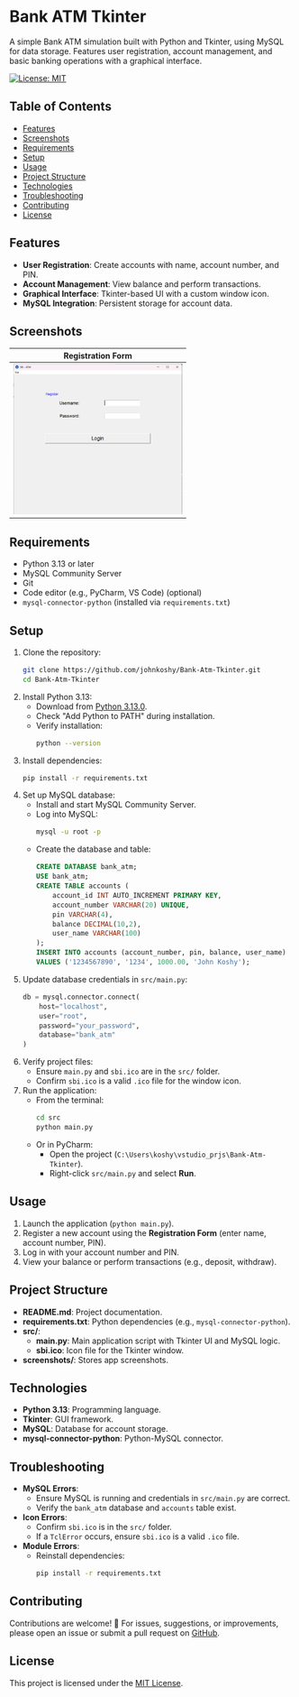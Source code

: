 # Bank ATM Tkinter

A simple Bank ATM simulation built with Python and Tkinter, using MySQL for data storage. Features user registration, account management, and basic banking operations with a graphical interface.

[![License: MIT](https://img.shields.io/badge/License-MIT-blue.svg)](https://opensource.org/licenses/MIT)

## Table of Contents
- [Features](#features)
- [Screenshots](#screenshots)
- [Requirements](#requirements)
- [Setup](#setup)
- [Usage](#usage)
- [Project Structure](#project_structure)
- [Technologies](#technologies)
- [Troubleshooting](#troubleshooting)
- [Contributing](#contributing)
- [License](#license)

## Features
- **User Registration**: Create accounts with name, account number, and PIN.
- **Account Management**: View balance and perform transactions.
- **Graphical Interface**: Tkinter-based UI with a custom window icon.
- **MySQL Integration**: Persistent storage for account data.

## Screenshots
| Registration Form |
|-------------------|
| <img src="screenshots/atm_register.png" alt="ATM Register Form" width="300"/> |

## Requirements
- Python 3.13 or later
- MySQL Community Server
- Git
- Code editor (e.g., PyCharm, VS Code) (optional)
- `mysql-connector-python` (installed via `requirements.txt`)

## Setup
1. Clone the repository:
   ```bash
   git clone https://github.com/johnkoshy/Bank-Atm-Tkinter.git
   cd Bank-Atm-Tkinter
   ```
2. Install Python 3.13:
   - Download from [Python 3.13.0](https://www.python.org/downloads/release/python-3130/).
   - Check "Add Python to PATH" during installation.
   - Verify installation:
     ```bash
     python --version
     ```
3. Install dependencies:
   ```bash
   pip install -r requirements.txt
   ```
4. Set up MySQL database:
   - Install and start MySQL Community Server.
   - Log into MySQL:
     ```bash
     mysql -u root -p
     ```
   - Create the database and table:
     ```sql
     CREATE DATABASE bank_atm;
     USE bank_atm;
     CREATE TABLE accounts (
         account_id INT AUTO_INCREMENT PRIMARY KEY,
         account_number VARCHAR(20) UNIQUE,
         pin VARCHAR(4),
         balance DECIMAL(10,2),
         user_name VARCHAR(100)
     );
     INSERT INTO accounts (account_number, pin, balance, user_name)
     VALUES ('1234567890', '1234', 1000.00, 'John Koshy');
     ```
5. Update database credentials in `src/main.py`:
   ```python
   db = mysql.connector.connect(
       host="localhost",
       user="root",
       password="your_password",
       database="bank_atm"
   )
   ```
6. Verify project files:
   - Ensure `main.py` and `sbi.ico` are in the `src/` folder.
   - Confirm `sbi.ico` is a valid `.ico` file for the window icon.
7. Run the application:
   - From the terminal:
     ```bash
     cd src
     python main.py
     ```
   - Or in PyCharm:
     - Open the project (`C:\Users\koshy\vstudio_prjs\Bank-Atm-Tkinter`).
     - Right-click `src/main.py` and select **Run**.

## Usage
1. Launch the application (`python main.py`).
2. Register a new account using the **Registration Form** (enter name, account number, PIN).
3. Log in with your account number and PIN.
4. View your balance or perform transactions (e.g., deposit, withdraw).

## Project Structure
- **README.md**: Project documentation.
- **requirements.txt**: Python dependencies (e.g., `mysql-connector-python`).
- **src/**:
  - **main.py**: Main application script with Tkinter UI and MySQL logic.
  - **sbi.ico**: Icon file for the Tkinter window.
- **screenshots/**: Stores app screenshots.

## Technologies
- **Python 3.13**: Programming language.
- **Tkinter**: GUI framework.
- **MySQL**: Database for account storage.
- **mysql-connector-python**: Python-MySQL connector.

## Troubleshooting
- **MySQL Errors**:
  - Ensure MySQL is running and credentials in `src/main.py` are correct.
  - Verify the `bank_atm` database and `accounts` table exist.
- **Icon Errors**:
  - Confirm `sbi.ico` is in the `src/` folder.
  - If a `TclError` occurs, ensure `sbi.ico` is a valid `.ico` file.
- **Module Errors**:
  - Reinstall dependencies:
    ```bash
    pip install -r requirements.txt
    ```

## Contributing
Contributions are welcome! 🎉 For issues, suggestions, or improvements, please open an issue or submit a pull request on [GitHub](https://github.com/johnkoshy/Bank-Atm-Tkinter/issues).

## License
This project is licensed under the [MIT License](LICENSE).